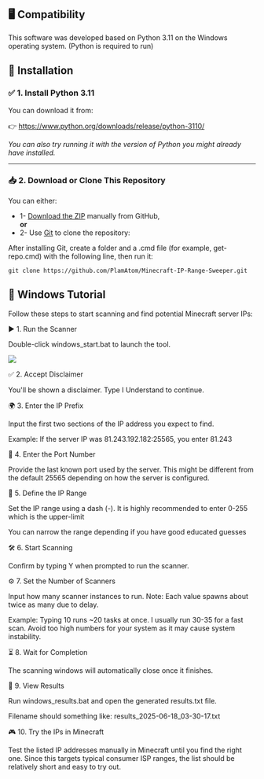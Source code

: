 ## 🖥️ Compatibility

This software was developed based on Python 3.11 on the Windows operating system. (Python is required to run)

## 🚀 Installation

### ✅ 1. Install Python 3.11
You can download it from:

👉 https://www.python.org/downloads/release/python-3110/

*You can also try running it with the version of Python you might already have installed.*

---

### 📥 2. Download or Clone This Repository

You can either:

- 1- [Download the ZIP](https://github.com/PlamAtom/Minecraft-IP-Range-Sweeper/archive/refs/heads/main.zip) manually from GitHub,  
**or**
- 2- Use [Git](https://git-scm.com/downloads) to clone the repository:

After installing Git, create a folder and a .cmd file (for example, get-repo.cmd) with the following line, then run it:

    git clone https://github.com/PlamAtom/Minecraft-IP-Range-Sweeper.git

## 📖 Windows Tutorial

Follow these steps to start scanning and find potential Minecraft server IPs:

▶️ 1. Run the Scanner

Double-click windows_start.bat to launch the tool.

![](https://storage.imgbly.com/imgbly/eXrt8kKBJ8.png)

✅ 2. Accept Disclaimer

You'll be shown a disclaimer. Type I Understand to continue.

🌍 3. Enter the IP Prefix

Input the first two sections of the IP address you expect to find.

Example: If the server IP was 81.243.192.182:25565, you enter 81.243

🔢 4. Enter the Port Number

Provide the last known port used by the server. This might be different from the default 25565 depending on how the server is configured.

🎯 5. Define the IP Range

Set the IP range using a dash (-).
It is highly recommended to enter 0-255 which is the upper-limit

You can narrow the range depending if you have good educated guesses

🛠️ 6. Start Scanning

Confirm by typing Y when prompted to run the scanner.

⚙️ 7. Set the Number of Scanners

Input how many scanner instances to run.
Note: Each value spawns about twice as many due to delay.

Example: Typing 10 runs ~20 tasks at once. I usually run 30-35 for a fast scan. 
Avoid too high numbers for your system as it may cause system instability.

⏳ 8. Wait for Completion

The scanning windows will automatically close once it finishes.

📂 9. View Results

Run windows_results.bat and open the generated results.txt file.

Filename should something like: results_2025-06-18_03-30-17.txt

🎮 10. Try the IPs in Minecraft

Test the listed IP addresses manually in Minecraft until you find the right one.
Since this targets typical consumer ISP ranges, the list should be relatively short and easy to try out.
